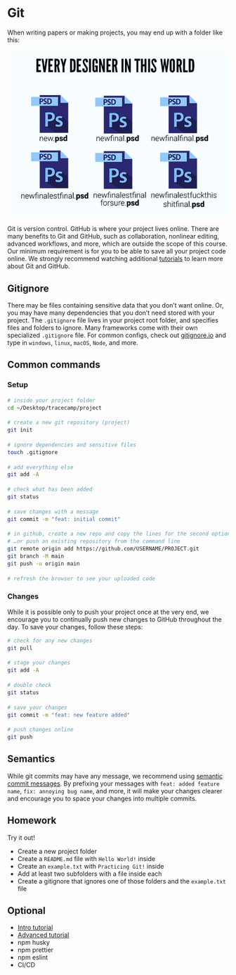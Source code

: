# Git

When writing papers or making projects, you may end up with a folder like this:

![img](../images/VbWttOp.jpeg)

Git is version control. GitHub is where your project lives online. There are many benefits to Git and GitHub, such as collaboration, nonlinear editing, advanced workflows, and more, which are outside the scope of this course. Our minimum requirement is for you to be able to save all your project code online. We strongly recommend watching additional [tutorials](https://www.youtube.com/watch?v=9GKpbI1siow&list=PLpcSpRrAaOarEpNz71TSfNVd0eQmsZSgN) to learn more about Git and GitHub.

## Gitignore

There may be files containing sensitive data that you don’t want online. Or, you may have many dependencies that you don’t need stored with your project. The `.gitignore` file lives in your project root folder, and specifies files and folders to ignore. Many frameworks come with their own specialized `.gitignore` file. For common configs, check out [gitignore.io](https://www.toptal.com/developers/gitignore) and type in `windows`, `linux`, `macOS`, `Node`, and more.

## Common commands

### Setup

```bash
# inside your project folder
cd ~/Desktop/tracecamp/project

# create a new git repository (project)
git init

# ignore dependencies and sensitive files
touch .gitignore

# add everything else
git add -A

# check what has been added
git status

# save changes with a message
git commit -m "feat: initial commit"

# in github, create a new repo and copy the lines for the second option
# …or push an existing repository from the command line
git remote origin add https://github.com/USERNAME/PROJECT.git
git branch -M main
git push -u origin main

# refresh the browser to see your uploaded code
```

### Changes

While it is possible only to push your project once at the very end, we encourage you to continually push new changes to GitHub throughout the day. To save your changes, follow these steps:

```bash
# check for any new changes
git pull

# stage your changes
git add -A

# double check
git status

# save your changes
git commit -m "feat: new feature added"

# push changes online
git push
```

## Semantics

While git commits may have any message, we recommend using [semantic commit messages](https://gist.github.com/joshbuchea/6f47e86d2510bce28f8e7f42ae84c716). By prefixing your messages with `feat: added feature name`, `fix: annoying bug name`, and more, it will make your changes clearer and encourage you to space your changes into multiple commits.

## Homework

Try it out!

- Create a new project folder
- Create a `README.md` file with `Hello World!` inside
- Create an `example.txt` with `Practicing Git!` inside
- Add at least two subfolders with a file inside each
- Create a gitignore that ignores one of those folders and the `example.txt` file

## Optional

- [Intro tutorial](https://www.youtube.com/watch?v=9GKpbI1siow&list=PLpcSpRrAaOarEpNz71TSfNVd0eQmsZSgN)
- [Advanced tutorial](https://pro.academind.com/p/git-github-the-practical-guide)
- npm husky
- npm prettier
- npm eslint
- CI/CD
